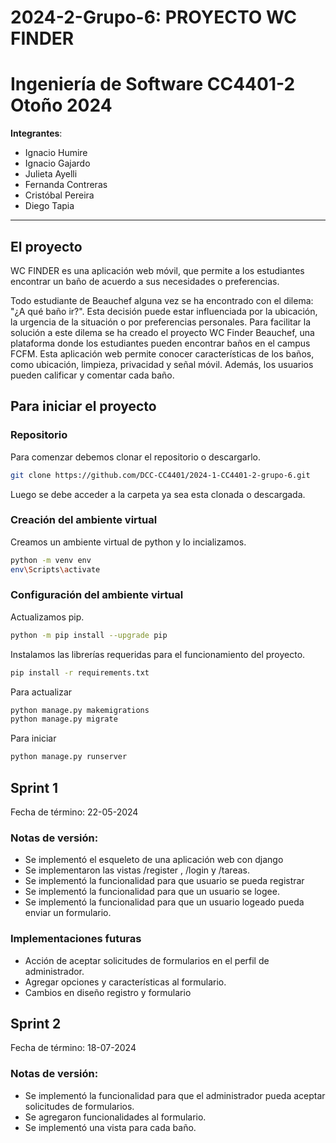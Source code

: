 # 2024-2-Grupo-6: PROYECTO WC FINDER
# Ingeniería de Software CC4401-2 Otoño 2024

**Integrantes**: 
- Ignacio Humire
- Ignacio Gajardo
- Julieta Ayelli
- Fernanda Contreras
- Cristóbal Pereira
- Diego Tapia
---
## El proyecto
WC FINDER es una aplicación web móvil, que permite a los estudiantes encontrar un baño de acuerdo a sus necesidades o preferencias. 

Todo estudiante de Beauchef alguna vez se ha encontrado con el dilema: "¿A qué baño ir?". Esta decisión puede estar influenciada por la ubicación, la urgencia de la situación o por preferencias personales. Para facilitar la solución a este dilema se ha creado el proyecto WC Finder Beauchef, una plataforma donde los estudiantes pueden encontrar baños en el campus FCFM. Esta aplicación web permite conocer características de los baños, como ubicación, limpieza, privacidad y señal móvil. Además, los usuarios pueden calificar y comentar cada baño.

## Para iniciar el proyecto
### Repositorio
Para comenzar debemos clonar el repositorio o descargarlo.
```bash
git clone https://github.com/DCC-CC4401/2024-1-CC4401-2-grupo-6.git
```
Luego se debe acceder a la carpeta ya sea esta clonada o descargada.
### Creación del ambiente virtual
Creamos un ambiente virtual de python y lo incializamos.
```bash
python -m venv env
env\Scripts\activate
```
### Configuración del ambiente virtual
Actualizamos pip.
```bash
python -m pip install --upgrade pip
```

Instalamos las librerías requeridas para el funcionamiento del proyecto.

```bash
pip install -r requirements.txt
```
Para actualizar
```bash
python manage.py makemigrations
python manage.py migrate
```

Para iniciar
```bash
python manage.py runserver  
```
## Sprint 1
Fecha de término: 22-05-2024
### Notas de versión:
- Se implementó el esqueleto de una aplicación web con django
- Se implementaron las vistas /register , /login y /tareas.
- Se implementó la funcionalidad para que usuario se pueda registrar
- Se implementó la funcionalidad para que un usuario se logee.
- Se implementó la funcionalidad para que un usuario logeado pueda enviar un formulario.

### Implementaciones futuras
- Acción de aceptar solicitudes de formularios en el perfil de administrador.
- Agregar opciones y características al formulario.
- Cambios en diseño registro y formulario

## Sprint 2
Fecha de término: 18-07-2024
### Notas de versión:
- Se implementó la funcionalidad para que el administrador pueda aceptar solicitudes de formularios.
- Se agregaron funcionalidades al formulario.
- Se implementó una vista para cada baño.
